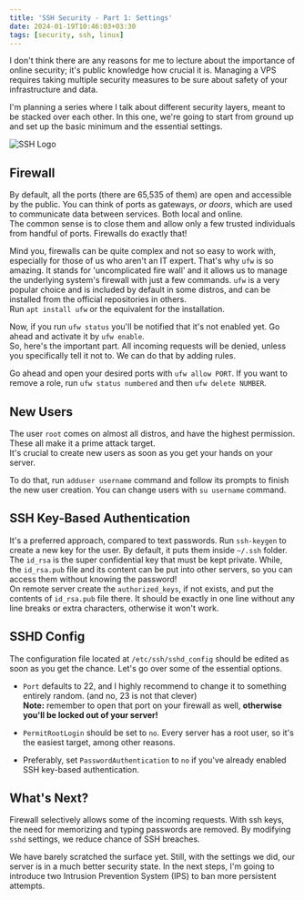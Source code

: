 ```yaml
---
title: 'SSH Security - Part 1: Settings'
date: 2024-01-19T10:46:03+03:30
tags: [security, ssh, linux]
---
```


I don't think there are any reasons for me to lecture about the importance of online security; it's public knowledge how
crucial it is. Managing a VPS requires taking multiple security measures to be sure about safety of your infrastructure
and data.  

I'm planning a series where I talk about different security layers, meant to be stacked over each other. In this one, 
we're going to start from ground up and set up the basic minimum and the essential settings.

![SSH Logo](/logos/ssh.png "SSH Logo")

## Firewall

By default, all the ports (there are 65,535 of them) are open and accessible by the public. You can think of ports as
gateways, _or doors_, which are used to communicate data between services. Both local and online.  
The common sense is to close them and allow only a few trusted individuals from handful of ports. Firewalls do exactly
that!

Mind you, firewalls can be quite complex and not so easy to work with, especially for those of us who aren't an IT
expert. That's why `ufw` is so amazing. It stands for 'uncomplicated fire wall' and it allows us to manage the underlying
system's firewall with just a few commands. `ufw` is a very popular choice and is included by default in some distros,
and can be installed from the official repositories in others.  
Run `apt install ufw` or the equivalent for the installation.

Now, if you run `ufw status` you'll be notified that it's not enabled yet. Go ahead and activate it by `ufw enable`.  
So, here's the important part. All incoming requests will be denied, unless you specifically tell it not to. We can
do that by adding rules.  

Go ahead and open your desired ports with `ufw allow PORT`. If you want to remove a role, run `ufw status numbered` and
then `ufw delete NUMBER`.

## New Users

The user `root` comes on almost all distros, and have the highest permission. These all make it a prime attack target.  
It's crucial to create new users as soon as you get your hands on your server.  

To do that, run `adduser username` command and follow its prompts to finish the new user creation. You can change users
with `su username` command.

## SSH Key-Based Authentication

It's a preferred approach, compared to text passwords. Run `ssh-keygen` to create a new key for the user. By default,
it puts them inside `~/.ssh` folder. The `id_rsa` is the super confidential key that must be kept private. While, the
`id_rsa.pub` file and its content can be put into other servers, so you can access them without knowing the password!  
On remote server create the `authorized_keys`, if not exists, and put the contents of `id_rsa.pub` file there. It should
be exactly in one line without any line breaks or extra characters, otherwise it won't work.


## SSHD Config

The configuration file located at `/etc/ssh/sshd_config` should be edited as soon as you get the chance. Let's go over
some of the essential options.  

- `Port` defaults to 22, and I highly recommend to change it to something entirely random. (and no, 23 is not that
clever)  
**Note:** remember to open that port on your firewall as well, **otherwise you'll be locked out of your server!**  

- `PermitRootLogin` should be set to `no`. Every server has a root user, so it's the easiest target, among other reasons.  

- Preferably, set `PasswordAuthentication` to `no` if you've already enabled SSH key-based authentication.  

## What's Next?

Firewall selectively allows some of the incoming requests. With ssh keys, the need for memorizing and typing passwords
are removed. By modifying `sshd` settings, we reduce chance of SSH breaches.

We have barely scratched the surface yet. Still, with the settings we did, our server is in a much better security state. 
In the next steps, I'm going to introduce two Intrusion Prevention System (IPS) to ban more persistent attempts.